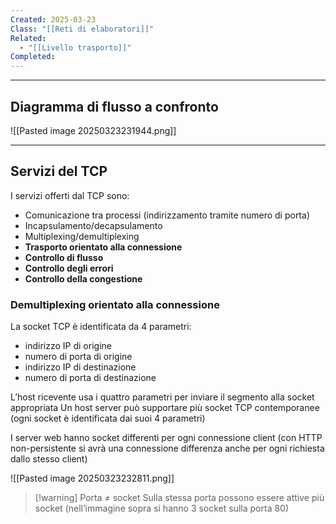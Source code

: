 ```yaml
---
Created: 2025-03-23
Class: "[[Reti di elaboratori]]"
Related:
  - "[[Livello trasporto]]"
Completed:
---
```

---
## Diagramma di flusso a confronto
![[Pasted image 20250323231944.png]]

---
## Servizi del TCP
I servizi offerti dal TCP sono:
- Comunicazione tra processi (indirizzamento tramite numero di porta)
- Incapsulamento/decapsulamento
- Multiplexing/demultiplexing
- **Trasporto orientato alla connessione**
- **Controllo di flusso**
- **Controllo degli errori**
- **Controllo della congestione**

### Demultiplexing orientato alla connessione
La socket TCP è identificata da 4 parametri:
- indirizzo IP di origine
- numero di porta di origine
- indirizzo IP di destinazione
- numero di porta di destinazione

L’host ricevente usa i quattro parametri per inviare il segmento alla socket appropriata
Un host server può supportare più socket TCP contemporanee (ogni socket è identificata dai suoi 4 parametri)

I server web hanno socket differenti per ogni connessione client (con HTTP non-persistente si avrà una connessione differenza anche per ogni richiesta dallo stesso client)

![[Pasted image 20250323232811.png]]

>[!warning] Porta ≠ socket
>Sulla stessa porta possono essere attive più socket (nell’immagine sopra si hanno 3 socket sulla porta 80)


